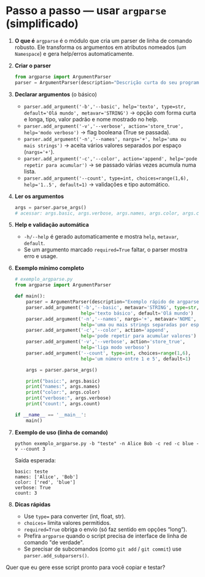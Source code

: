 # Passo a passo — usar `argparse` (simplificado)

1. **O que é**
   `argparse` é o módulo que cria um parser de linha de comando robusto. Ele transforma os argumentos em atributos nomeados (um `Namespace`) e gera help/erros automaticamente.

2. **Criar o parser**

   ```py
   from argparse import ArgumentParser
   parser = ArgumentParser(description="Descrição curta do seu programa")
   ```

3. **Declarar argumentos** (o básico)

   * `parser.add_argument('-b','--basic', help='texto', type=str, default='Olá mundo', metavar='STRING')`
     → opção com forma curta e longa, tipo, valor padrão e nome mostrado no help.
   * `parser.add_argument('-v','--verbose', action='store_true', help='modo verboso')`
     → flag booleana (True se passada).
   * `parser.add_argument('-n','--names', nargs='+', help='uma ou mais strings')`
     → aceita vários valores separados por espaço (`nargs='+'`).
   * `parser.add_argument('-c','--color', action='append', help='pode repetir para acumular')`
     → se passado várias vezes acumula numa lista.
   * `parser.add_argument('--count', type=int, choices=range(1,6), help='1..5', default=1)`
     → validações e tipo automático.

4. **Ler os argumentos**

   ```py
   args = parser.parse_args()
   # acessar: args.basic, args.verbose, args.names, args.color, args.count
   ```

5. **Help e validação automática**

   * `-h/--help` é gerado automaticamente e mostra `help`, `metavar`, `default`.
   * Se um argumento marcado `required=True` faltar, o parser mostra erro e usage.

6. **Exemplo mínimo completo**

   ```py
   # exemplo_argparse.py
   from argparse import ArgumentParser

   def main():
       parser = ArgumentParser(description="Exemplo rápido de argparse")
       parser.add_argument('-b','--basic', metavar='STRING', type=str,
                           help='texto básico', default='Olá mundo')
       parser.add_argument('-n','--names', nargs='+', metavar='NOME',
                           help='uma ou mais strings separadas por espaço')
       parser.add_argument('-c','--color', action='append',
                           help='pode repetir para acumular valores')
       parser.add_argument('-v','--verbose', action='store_true',
                           help='liga modo verboso')
       parser.add_argument('--count', type=int, choices=range(1,6),
                           help='um número entre 1 e 5', default=1)

       args = parser.parse_args()

       print("basic:", args.basic)
       print("names:", args.names)
       print("color:", args.color)
       print("verbose:", args.verbose)
       print("count:", args.count)

   if __name__ == '__main__':
       main()
   ```

7. **Exemplo de uso (linha de comando)**

   ```
   python exemplo_argparse.py -b "teste" -n Alice Bob -c red -c blue -v --count 3
   ```

   Saída esperada:

   ```
   basic: teste
   names: ['Alice', 'Bob']
   color: ['red', 'blue']
   verbose: True
   count: 3
   ```

8. **Dicas rápidas**

   * Use `type=` para converter (int, float, str).
   * `choices=` limita valores permitidos.
   * `required=True` obriga o envio (só faz sentido em opções “long”).
   * Prefira `argparse` quando o script precisa de interface de linha de comando "de verdade".
   * Se precisar de subcomandos (como `git add` / `git commit`) use `parser.add_subparsers()`.

Quer que eu gere esse script pronto para você copiar e testar?
